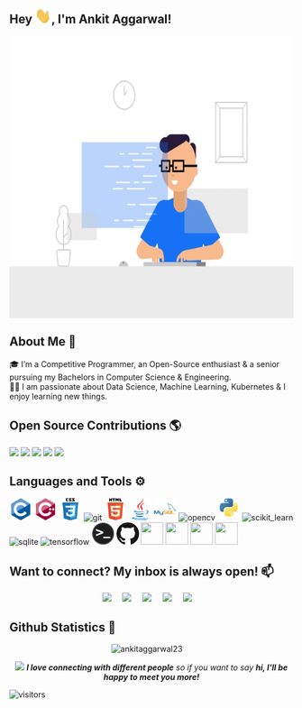 ## Hey <img src="https://raw.githubusercontent.com/ABSphreak/ABSphreak/master/gifs/Hi.gif" width="29px">, I'm Ankit Aggarwal!

<img align = "center" alt="gif" src="images\1584024060.gif" width="900" height="500" />

## About Me 🚀
🎓 I’m a Competitive Programmer, an Open-Source enthusiast & a senior pursuing my Bachelors in Computer Science & Engineering. </br>
👨‍💻  I am passionate about Data Science, Machine Learning, Kubernetes & I enjoy learning new things. </br>

## Open Source Contributions 🌎

<a><img src=https://img.shields.io/badge/Microsoft-Contributor-blue></a>
<a><img src=https://img.shields.io/badge/Tesseract_Coding-Contributor-orange></a>
<a><img src=https://img.shields.io/badge/FBDeveloperCircles-Contributor-brightgreen></a>
<a><img src=https://img.shields.io/badge/Hacktoberfest-Contributor-purple></a>
<a><img src=https://img.shields.io/badge/Facebook-Contributor-blue></a>

## Languages and Tools ⚙
<p align="left"> <a> <img src="https://raw.githubusercontent.com/devicons/devicon/master/icons/c/c-original.svg" alt="c" width="40" height="40"/> </a> <a> <img src="https://raw.githubusercontent.com/devicons/devicon/master/icons/cplusplus/cplusplus-original.svg" alt="cplusplus" width="40" height="40"/> </a> <a> <img src="https://raw.githubusercontent.com/devicons/devicon/master/icons/css3/css3-original-wordmark.svg" alt="css3" width="40" height="40"/> </a>  </a> <a> <img src="https://www.vectorlogo.zone/logos/git-scm/git-scm-icon.svg" alt="git" width="40" height="40"/> </a> <a> <img src="https://raw.githubusercontent.com/devicons/devicon/master/icons/html5/html5-original-wordmark.svg" alt="html5" width="40" height="40"/> </a> <a> <img src="https://raw.githubusercontent.com/devicons/devicon/master/icons/java/java-original.svg" alt="java" width="40" height="40"/> </a> <a> <img src="https://raw.githubusercontent.com/devicons/devicon/master/icons/mysql/mysql-original-wordmark.svg" alt="mysql" width="40" height="40"/> </a> <a> <img src="https://www.vectorlogo.zone/logos/opencv/opencv-icon.svg" alt="opencv" width="40" height="40"/> </a> <a> <img src="https://raw.githubusercontent.com/devicons/devicon/master/icons/python/python-original.svg" alt="python" width="40" height="40"/> </a>  <a> <img src="https://upload.wikimedia.org/wikipedia/commons/0/05/Scikit_learn_logo_small.svg" alt="scikit_learn" width="40" height="40"/> </a> <a> <img src="https://www.vectorlogo.zone/logos/sqlite/sqlite-icon.svg" alt="sqlite" width="40" height="40"/> </a> <a> <img src="https://www.vectorlogo.zone/logos/tensorflow/tensorflow-icon.svg" alt="tensorflow" width="40" height="40"/> </a> <a> <img alt="Terminal" width="40" height="40" src="https://raw.githubusercontent.com/github/explore/80688e429a7d4ef2fca1e82350fe8e3517d3494d/topics/terminal/terminal.png" /> </a> <a> <img alt="GitHub" width="40" height="40" src="https://raw.githubusercontent.com/github/explore/78df643247d429f6cc873026c0622819ad797942/topics/github/github.png" /></a> <a> <img  width="40" height="40" src="https://img.icons8.com/color/48/000000/visual-studio-code-2019.png"/> </a> <a> <img width="40" height="40" src="https://img.icons8.com/color/48/000000/azure-1.png"/> </a> <a> <img width="40" height="40" src="https://img.icons8.com/fluent/48/000000/matlab.png"/> </a> <a> <img width="40" height="40" src="https://img.icons8.com/color/48/000000/golang.png"/> </a></p>


<!--
**ankitaggarwal23/ankitaggarwal23** is a ✨ _special_ ✨ repository because its `README.md` (this file) appears on your GitHub profile.

Here are some ideas to get you started:

- 🔭 I’m currently working on ...
- 🌱 I’m currently learning ...
- 👯 I’m looking to collaborate on ...
- 🤔 I’m looking for help with ...
- 💬 Ask me about ...
- 📫 How to reach me: ...
- 😄 Pronouns: ...
- ⚡ Fun fact: ...
-->
## Want to connect? My inbox is always open! 📫
<p align="center">
  <a target="_blank"href="https://www.linkedin.com/in/aggarwalankit23/"><img src="https://img.shields.io/badge/linkedin-%230077B5.svg?&style=for-the-badge&logo=linkedin&logoColor=white" /></a>&nbsp;&nbsp;&nbsp;&nbsp;
  <a target="_blank"href="https://twitter.com/aggarwalankit23"><img src="https://img.shields.io/badge/twitter-%231DA1F2.svg?&style=for-the-badge&logo=twitter&logoColor=white" /></a>&nbsp;&nbsp;&nbsp;&nbsp;
  <a href="mailto:ankitaggarwal23@gmail.com?subject=Hello%20Ankit,%20From%20Github"><img src="https://img.shields.io/badge/gmail-%23D14836.svg?&style=for-the-badge&logo=gmail&logoColor=white" /></a>&nbsp;&nbsp;&nbsp;&nbsp;
  <a href="https://www.instagram.com/im_aggarwal/"><img src="https://img.shields.io/badge/instagram-%23D14836.svg?&style=for-the-badge&logo=instagram&logoColor=pink" /></a>&nbsp;&nbsp;&nbsp;&nbsp;
  <a href="https://hashnode.com/@ankitaggarwal23"><img src="https://img.shields.io/badge/hashnode-%27D1203.svg?&style=for-the-badge&logo=hashnode&logoColor=blue" /></a>&nbsp;&nbsp;&nbsp;&nbsp;
</p>

## Github Statistics 📃
<p align="center">
<img src = "https://github-readme-stats.vercel.app/api?username=ankitaggarwal23&theme=dark&show_icons=true&hide_border=true" alt="ankitaggarwal23" />&nbsp;&nbsp;&nbsp;&nbsp;
</p>

<p align="center">
<img src="https://media.giphy.com/media/LnQjpWaON8nhr21vNW/giphy.gif" width="60"> <em><b>I love connecting with different people</b> so if you want to say <b>hi, I'll be happy to meet you more!</b></em>
</p>

![visitors](https://visitor-badge.laobi.icu/badge?page_id=ankitaggarwal23.ankitaggarwal23)